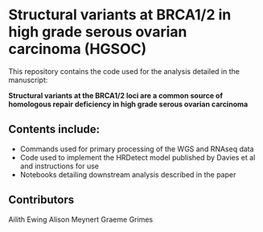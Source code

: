 # Structural variants at BRCA1/2 in high grade serous ovarian carcinoma (HGSOC)

This repository contains the code used for the analysis detailed in the manuscript:

**Structural variants at the BRCA1/2 loci are a common source of homologous repair deficiency in high grade serous ovarian carcinoma**

## Contents include:

- Commands used for primary processing of the WGS and RNAseq data
- Code used to implement the HRDetect model published by Davies et al and instructions for use   
- Notebooks detailing downstream analysis described in the paper

## Contributors

Ailith Ewing
Alison Meynert
Graeme Grimes
